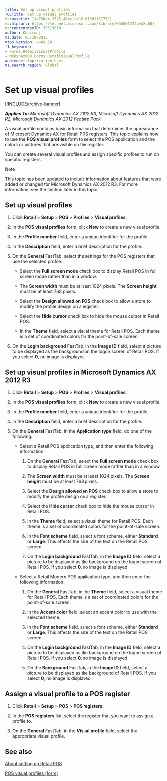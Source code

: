 ```yaml
---
title: Set up visual profiles
TOCTitle: Set up visual profiles
ms:assetid: 11d730e4-2525-46ec-bc16-810d11577521
ms:mtpsurl: https://technet.microsoft.com/library/Hh580572(v=AX.60)
ms:contentKeyID: 39519050
author: Khairunj
ms.date: 05/18/2015
mtps_version: v=AX.60
f1_keywords:
- Forms.RetailVisualProfile
- MsDynAx060.Forms.RetailVisualProfile
audience: Application User
ms.search.region: Global
---
```


# Set up visual profiles 


[!INCLUDE[archive-banner](includes/archive-banner.md)]


_**Applies To:** Microsoft Dynamics AX 2012 R3, Microsoft Dynamics AX 2012 R2, Microsoft Dynamics AX 2012 Feature Pack_

A visual profile contains basic information that determines the appearance of Microsoft Dynamics AX for Retail POS registers. This topic explains how to use the **POS visual profiles** form to select the POS application and the colors or pictures that are visible on the register.

You can create several visual profiles and assign specific profiles to run on specific registers.


> [!NOTE]
> <P>This topic has been updated to include information about features that were added or changed for Microsoft Dynamics AX 2012 R3. For more information, see the section later in this topic.</P>



## Set up visual profiles

1.  Click **Retail** \> **Setup** \> **POS** \> **Profiles** \> **Visual profiles**.

2.  In the **POS visual profiles** form, click **New** to create a new visual profile.

3.  In the **Profile number** field, enter a unique identifier for the profile.

4.  In the **Description** field, enter a brief description for the profile.

5.  On the **General** FastTab, select the settings for the POS registers that use the selected profile.
    
      - Select the **Full screen mode** check box to display Retail POS in full screen mode rather than in a window.
    
      - The **Screen width** must be at least 1024 pixels. The **Screen height** must be at least 768 pixels.
    
      - Select the **Design allowed on POS** check box to allow a store to modify the profile design on a register.
    
      - Select the **Hide cursor** check box to hide the mouse cursor in Retail POS.
    
      - In the **Theme** field, select a visual theme for Retail POS. Each theme is a set of coordinated colors for the point-of-sale screen.

6.  On the **Login background** FastTab, in the **Image ID** field, select a picture to be displayed as the background on the logon screen of Retail POS. If you select **0**, no image is displayed.

## Set up visual profiles in Microsoft Dynamics AX 2012 R3

1.  Click **Retail** \> **Setup** \> **POS** \> **Profiles** \> **Visual profiles**.

2.  In the **POS visual profiles** form, click **New** to create a new visual profile.

3.  In the **Profile number** field, enter a unique identifier for the profile.

4.  In the **Description** field, enter a brief description for the profile.

5.  On the **General** FastTab, in the **Application type** field, do one of the following:
    
      - Select a Retail POS application type, and then enter the following information:
        
        1.  On the **General** FastTab, select the **Full screen mode** check box to display Retail POS in full screen mode rather than in a window.
        
        2.  The **Screen width** must be at least 1024 pixels. The **Screen height** must be at least 768 pixels.
        
        3.  Select the **Design allowed on POS** check box to allow a store to modify the profile design on a register.
        
        4.  Select the **Hide cursor** check box to hide the mouse cursor in Retail POS.
        
        5.  In the **Theme** field, select a visual theme for Retail POS. Each theme is a set of coordinated colors for the point-of-sale screen.
        
        6.  In the **Font scheme** field, select a font scheme, either **Standard** or **Large**. This affects the size of the text on the Retail POS screen.
        
        7.  On the **Login background** FastTab, in the **Image ID** field, select a picture to be displayed as the background on the logon screen of Retail POS. If you select **0**, no image is displayed.
    
      - Select a Retail Modern POS application type, and then enter the following information:
        
        1.  On the **General** FastTab, in the **Theme** field, select a visual theme for Retail POS. Each theme is a set of coordinated colors for the point-of-sale screen.
        
        2.  In the **Accent color** field, select an accent color to use with the selected theme.
        
        3.  In the **Font scheme** field, select a font scheme, either **Standard** or **Large**. This affects the size of the text on the Retail POS screen.
        
        4.  On the **Login background** FastTab, in the **Image ID** field, select a picture to be displayed as the background on the logon screen of Retail POS. If you select **0**, no image is displayed.
        
        5.  On the **Background** FastTab, in the **Image ID** field, select a picture to be displayed as the background of Retail POS. If you select **0**, no image is displayed.

## Assign a visual profile to a POS register

1.  Click **Retail** \> **Setup** \> **POS** \> **POS registers**.

2.  In the **POS registers** list, select the register that you want to assign a profile to.

3.  On the **General** FastTab, in the **Visual profile** field, select the appropriate visual profile.

## See also

[About setting up Retail POS](about-setting-up-retail-pos.md)

[POS visual profiles (form)](https://technet.microsoft.com/library/hh597120\(v=ax.60\))

  


